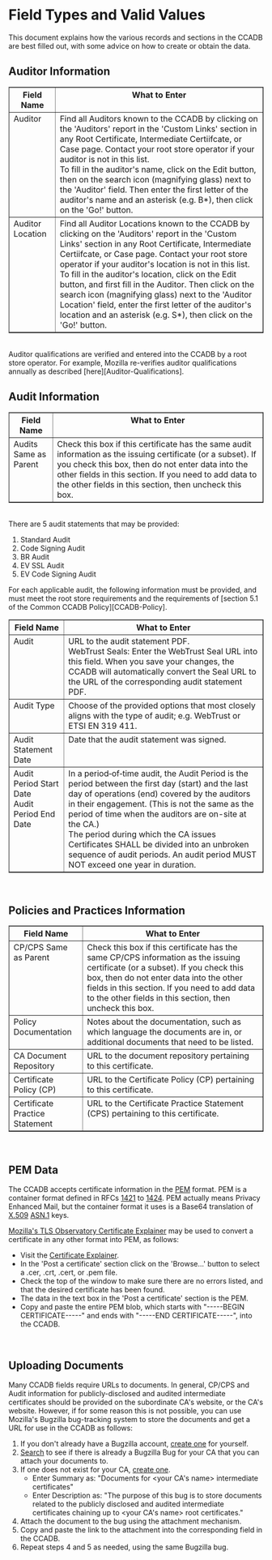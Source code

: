 # Field Types and Valid Values #

This document explains how the various records and sections in the CCADB are
best filled out, with some advice on how to create or obtain the data.

## Auditor Information ##

<table border="1">
<tr valign="top"><th>Field Name</th><th>What to Enter</th></tr>

<tr valign="top">
<td>Auditor </td>
<td> Find all Auditors known to the CCADB by clicking on the 'Auditors' report
in the 'Custom Links' section in any Root Certificate, Intermediate Certiifcate, 
or Case page. Contact your root store operator if your auditor is not in this list. 
<br>
To fill in the auditor's name, click on the Edit button, then on the 
search icon (magnifying glass) next to the 'Auditor' field. Then enter the 
first letter of the auditor's name and an asterisk (e.g. B*), then click on 
the 'Go!' button. 
</td>
</tr>
<tr valign="top">
<td>Auditor Location </td>
<td> Find all Auditor Locations known to the CCADB by clicking on the 'Auditors' report
in the 'Custom Links' section in any Root Certificate, Intermediate Certiifcate, 
or Case page. Contact your root store operator if your auditor's location is not in this list. 
<br>
To fill in the auditor's location, click on the Edit button, and first fill in the Auditor.
Then click on the search icon (magnifying glass) next to the 'Auditor Location' field, enter the 
first letter of the auditor's location and an asterisk (e.g. S*), then click on 
the 'Go!' button. </td>
</tr>
</table>

<br>
Auditor qualifications are verified and entered into the CCADB by a root store operator. 
For example, Mozilla re-verifies auditor qualifications annually as described
 [here][Auditor-Qualifications].


## Audit Information ##

<table border="1">
<tr valign="top"><th>Field Name</th><th>What to Enter</th></tr>

<tr valign="top">
<td>Audits Same as Parent </td>
<td> Check this box if this certificate has the same audit information as the
issuing certificate (or a subset). If you check this box, then do not enter
data into the other fields in this section. If you need to add data to the
other fields in this section, then uncheck this box.</td>
</tr>
</table>
<br>
There are 5 audit statements that may be provided:
<ol>
<li>Standard Audit</li>
<li>Code Signing Audit</li>
<li>BR Audit</li>
<li>EV SSL Audit</li>
<li>EV Code Signing Audit</li>
</ol>
For each applicable audit, the following information must be provided, and must meet 
the root store requirements and the requirements of 
[section 5.1 of the Common CCADB Policy][CCADB-Policy].
<table border="1">
<tr valign="top"><th>Field Name</th><th>What to Enter</th></tr>

<tr valign="top">
<td>Audit</td>
<td>URL to the audit statement PDF. <br>
WebTrust Seals: Enter the WebTrust Seal URL into this field. When you save your changes, the CCADB will automatically convert the Seal URL to  the URL of the corresponding audit statement PDF.
</td>
</tr>
<tr valign="top">
<td>Audit Type </td>
<td> Choose of the provided options that most closely aligns with the type of audit;
e.g. WebTrust or ETSI EN 319 411.
</td>
</tr>
<tr valign="top">
<td>Audit Statement Date </td>
<td>Date that the audit statement was signed.</td>
</tr>
<tr valign="top">
<td>Audit Period Start Date <br>
Audit Period End Date</td>
<td>In a period‐of‐time audit, the Audit Period is the period
between the first day (start) and the last day of operations (end) covered by
the auditors in their engagement.  (This is not the same as the period of time 
when the auditors are on-site at the CA.)
<br>
The period during which the CA issues Certificates SHALL be divided into an
unbroken sequence of audit periods. An audit period MUST NOT exceed one year
in duration.
</td>
</tr>

</table>

<br>

## Policies and Practices Information ##

<table border="1">
<tr><th>Field Name</th><th>What to Enter</th></tr>
<tr valign="top" align="left">
<td>CP/CPS Same as Parent</td>
<td>Check this box if this certificate has the same CP/CPS information as the
issuing certificate (or a subset). If you check this box, then do not enter
data into the other fields in this section. If you need to add data to the
other fields in this section, then uncheck this box.</td>
</tr>
<tr valign="top" align="left">
<td>Policy Documentation</td>
<td>Notes about the documentation, such as which language the documents are
in, or additional documents that need to be listed.</td>
</tr>
<tr valign="top" align="left">
<td>CA Document Repository</td>
<td>URL to the document repository pertaining to this certificate.</td>
</tr>
<tr valign="top" align="left">
<td>Certificate Policy (CP)</td>
<td>URL to the Certificate Policy (CP) pertaining to this certificate.</td>
</tr>
<tr valign="top" align="left">
<td>Certificate Practice Statement</td>
<td>URL to the Certificate Practice Statement (CPS) pertaining to this
certificate.</td>
</tr>
</table>

<br>

## PEM Data ##

The CCADB accepts certificate information in the [PEM][PEM] format. PEM is a
container format defined in RFCs [1421][RFC-1421] to [1424][RFC-1424]. PEM
actually means Privacy Enhanced Mail, but the container format it uses is a
Base64 translation of [X.509][X509] [ASN.1][ASN1] keys.

[Mozilla's TLS Observatory Certificate Explainer][Certsplainer] may be used to
convert a certificate in any other format into PEM, as follows:

* Visit the [Certificate Explainer][Certsplainer].
* In the 'Post a certificate' section click on the 'Browse...' button to
  select a .cer, .crt, .cert, or .pem file.
* Check the top of the window to make sure there are no errors listed, and
  that the desired certificate has been found.
* The data in the text box in the 'Post a certificate' section is the PEM.
* Copy and paste the entire PEM blob, which starts with "-----BEGIN
  CERTIFICATE-----" and ends with "-----END CERTIFICATE-----", into the CCADB.

<br>

## Uploading Documents ##

Many CCADB fields require URLs to documents. In general, CP/CPS and Audit
information for publicly-disclosed and audited intermediate certificates
should be provided on the subordinate CA's website, or the CA's website.
However, if for some reason this is not possible, you can use Mozilla's
Bugzilla bug-tracking system to store the documents and get a URL for use in
the CCADB as follows:

1. If you don't already have a Bugzilla account, [create one][BZ-Create-Acct]
   for yourself.
2. [Search][BZ-Doc-Bugs] to see if there is already a Bugzilla Bug for your CA
   that you can attach your documents to.
3. If one does not exist for your CA, [create one][BZ-Create-Bug].
   * Enter Summary as: "Documents for &lt;your CA's name&gt; intermediate
     certificates"
   * Enter Description as: "The purpose of this bug is to store documents
     related to the publicly disclosed and audited intermediate certificates
     chaining up to &lt;your CA's name&gt; root certificates."
4. Attach the document to the bug using the attachment mechanism.
5. Copy and paste the link to the attachment into the corresponding field in
   the CCADB.
6. Repeat steps 4 and 5 as needed, using the same Bugzilla bug.


[Auditor-Qualifications]: https://wiki.mozilla.org/CA/Audit_Statements#Auditor_Qualifications
[CCADB-Policy]:  https://www.ccadb.org/policy#51-audit-statement-content
[PEM]:            https://en.wikipedia.org/wiki/X.509#Certificate_filename_extensions
[RFC-1421]:       https://tools.ietf.org/html/rfc1421
[RFC-1424]:       https://tools.ietf.org/html/rfc1424
[X509]:           https://en.wikipedia.org/wiki/X.509
[ASN1]:           https://en.wikipedia.org/wiki/Abstract_Syntax_Notation_One
[Certsplainer]:   https://tls-observatory.services.mozilla.com/static/certsplainer.html
[BZ-Create-Acct]: https://bugzilla.mozilla.org/createaccount.cgi
[BZ-Doc-Bugs]:    https://bugzilla.mozilla.org/buglist.cgi?&query_format=advanced&component=CA%20Certificate%20Root%20Program&product=NSS&status_whiteboard_type=allwordssubstr&status_whiteboard=ca-audit
[BZ-Create-Bug]:  https://bugzilla.mozilla.org/enter_bug.cgi?&component=CA%20Certificate%20Root%20Program&product=NSS&bug_severity=enhancement
